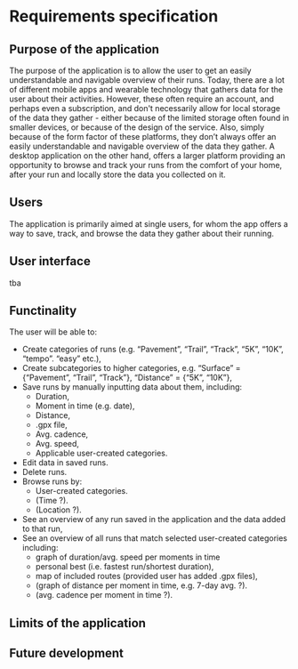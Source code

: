 # Requirements specification

## Purpose of the application

The purpose of the application is to allow the user to get an easily understandable and navigable overview of their runs. Today, there are a lot of different mobile apps and wearable 
technology that gathers data for the user about their activities. However, these often require an account, and perhaps even a subscription, and don't necessarily allow for local storage
of the data they gather - either because of the limited storage often found in smaller devices, or because of the design of the service. Also, simply because of the form factor of these 
platforms, they don’t always offer an easily understandable and navigable overview of the data they gather. A desktop application on the other hand, offers a larger platform 
providing an opportunity to browse and track your runs from the comfort of your home, after your run and locally store the data you collected on it.

## Users

The application is primarily aimed at single users, for whom the app offers a way to save, track, and browse the data they gather about their running.

## User interface

tba

## Functinality

The user will be able to:
-	Create categories of runs (e.g. “Pavement”, “Trail”, “Track”, “5K”, “10K”, “tempo”. “easy” etc.),
-	Create subcategories to higher categories, e.g. “Surface” = {“Pavement”, “Trail”, “Track”}, “Distance” = {“5K”, “10K”},
-	Save runs by manually inputting data about them, including:
    - Duration,
    - Moment in time (e.g. date),
    - Distance,
    - .gpx file,
    - Avg. cadence,
    - Avg. speed,
    - Applicable user-created categories.
-	Edit data in saved runs.
-   Delete runs.
-	Browse runs by:
    - User-created categories.
    - (Time ?).
    - (Location ?).
-   See an overview of any run saved in the application and the data added to that run,
-	See an overview of all runs that match selected user-created categories including: 
    - graph of duration/avg. speed per moments in time
    - personal best (i.e. fastest run/shortest duration),
    - map of included routes (provided user has added .gpx files),
    - (graph of distance per moment in time, e.g. 7-day avg. ?).
    - (avg. cadence per moment in time ?).


## Limits of the application

## Future development
